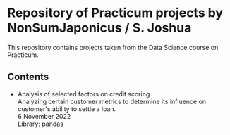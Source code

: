 # Repository of Practicum projects by NonSumJaponicus / S. Joshua
This repository contains projects taken from the Data Science course on Practicum.

## Contents
- Analysis of selected factors on credit scoring
<br> Analyzing certain customer metrics to determine its influence on customer's ability to settle a loan.
<br> 6 November 2022
<br> Library: pandas